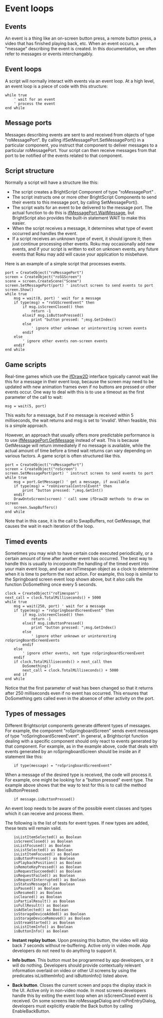 Event loops
===========

Events
------

An event is a thing like an on-screen button press, a remote button press, a video that has finished playing back, etc. When an event occurs, a "message" describing the event is created. In this documentation, we often refer to messages or events interchangably.

Event loops
-----------

A script will normally interact with events via an event loop. At a high level, an event loop is a piece of code with this structure:

    while true
        ' wait for an event
        ' process the event
    end while
    

Message ports
-------------

Messages describing events are sent to and received from objects of type "roMessagePort". By calling ifSetMessagePort.SetMessagePort() in a particular component, you instruct that component to deliver messages to a particular roMessagePort. Your script can then receive messages from that port to be notified of the events related to that component.

Script structure
----------------

Normally a script will have a structure like this:

*   The script creates a BrightScript Component of type "roMessagePort" .
*   The script instructs one or more other BrightScript Components to send their events to this message port, by calling SetMessagePort().
*   The script waits for an event to be delivered to the message port. The actual function to do this is [ifMessagePort.WaitMessage](/docs/references/brightscript/interfaces/ifmessageport.md), but BrightScript also provides the built-in statement WAIT to make this easier.
*   When the script receives a message, it determines what type of event occurred and handles the event.
*   If a script receives an unknown type of event, it should ignore it; then just continue processing other events. Roku may occasionally add new events, and if your script is written to exit on unknown events, any future events that Roku may add will cause your application to misbehave.

Here is an example of a simple script that processes events.

    port = CreateObject("roMessagePort")
    screen = CreateObject("roSGScreen")
    scene = screen.CreateScene("Scene")
    screen.SetMessagePort(port) ' instruct screen to send events to port
    screen.Show()
    while true
        msg = wait(0, port) ' wait for a message
        if type(msg) = "roSGScreenEvent" then
            if msg.isScreenClosed() then
                return -1
            elseif msg.isButtonPressed()
                print "button pressed: ";msg.GetIndex()
            else
                ' ignore other unknown or uninteresting screen events
            endif
        else
            ' ignore other events non-screen events
        endif
    end while
    

Game scripts
------------

Real-time games which use the [ifDraw2D](/docs/references/brightscript/interfaces/ifdraw2d.md) interface typically cannot wait like this for a message in their event loop, because the screen may need to be updated with new animation frames even if no buttons are pressed or other events occur. One way to deal with this is to use a timeout as the first parameter of the call to wait:

    msg = wait(5, port)
    

This waits for a message, but if no message is received within 5 milliseconds, the wait returns and msg is set to 'invalid'. When feasible, this is a simple approach.

However, an approach that usually offers more predictable performance is to use [ifMessagePort.GetMessage](/docs/references/brightscript/interfaces/ifmessageport.md) instead of wait. This is because GetMessage will return immediately if no message is available, while the actual amount of time before a timed wait returns can vary depending on various factors. A game script is often structured like this.

    port = CreateObject("roMessagePort")
    screen = CreateObject("roScreen")
    screen.SetMessagePort(port) ' instruct screen to send events to port
    while true
        msg = port.GetMessage() ' get a message, if available
        if type(msg) = "roUniversalControlEvent" then
            print "button pressed: ";msg.GetInt()
        endif
        DrawOntoScreen(screen) ' call some ifDraw2D methods to draw on screen
        screen.SwapBuffers()
    end while
    

Note that in this case, it is the call to SwapBuffers, not GetMessage, that causes the wait in each iteration of the loop.

Timed events
------------

Sometimes you may wish to have certain code executed periodically, or a certain amount of time after another event has occurred. The best way to handle this is usually to incorporate the handling of the timed event into your main event loop, and use an roTimespan object as a clock to determine when it is time to perform the next action. For example, this loop is similar to the Springboard screen event loop shown above, but it also calls the function DoSomething once every 5 seconds.

    clock = CreateObject("roTimespan")
    next_call = clock.TotalMilliseconds() + 5000
    while true
        msg = wait(250, port) ' wait for a message
        if type(msg) = "roSpringboardScreenEvent" then
            if msg.isScreenClosed() then
                return -1
            elseif msg.isButtonPressed()
                print "button pressed: ";msg.GetIndex()
            else
                ' ignore other unknown or uninteresting roSpringBoardScreenEvents
            endif
        else
            ' ignore other events, not type roSpringboardScreenEvent
        endif
        if clock.TotalMilliseconds() > next_call then
            DoSomething()
            next_call = clock.TotalMilliseconds() + 5000
        end if
    end while
    

Notice that the first parameter of wait has been changed so that it returns after 250 milliseconds even if no event has occurred. This ensures that DoSomething gets called even in the absence of other activity on the port.

Types of messages
-----------------

Different Brightscript components generate different types of messages. For example, the component "roSpringboardScreen" sends event messages of type "roSpringboardScreenEvent". In general, a Brightscript function dealing with a specific component should only react to events generated by that component. For example, as in the example above, code that deals with events generated by an roSpringboardScreen should be inside an if statement like this:

        if type(message) = "roSpringboardScreenEvent"
    

When a message of the desired type is received, the code will process it. For example, one might be looking for a "button pressed" event type. The example above shows that the way to test for this is to call the method isButtonPressed:

        if message.isButtonPressed()
    

An event loop needs to be aware of the possible event classes and types which it can receive and process them.

The following is the list of tests for event types. If new types are added, these tests will remain valid.

        isListItemSelected() as Boolean
        isScreenClosed() as Boolean
        isListFocused() as Boolean
        isListSelected() as Boolean
        isListItemFocused() as Boolean
        isButtonPressed() as Boolean
        isPlaybackPosition() as Boolean
        isRemoteKeyPressed() as Boolean
        isRequestSucceeded() as Boolean
        isRequestFailed() as Boolean
        isRequestInterrupted() as Boolean
        isStatusMessage() as Boolean
        isPaused() as Boolean
        isResumed() as Boolean
        isCleared() as Boolean
        isPartialResult() as Boolean
        isFullResult() as Boolean
        isAdSelected() as Boolean
        isStorageDeviceAdded() as Boolean
        isStorageDeviceRemoved() as Boolean
        isStreamStarted() as Boolean
        isListItemInfo() as Boolean
        isButtonInfo() as Boolean
    

*   **Instant replay button**. Upon pressing this button, the video will skip back 7 seconds without re-buffering. Active only in video mode. App developers do not need to do anything to support it.
    
*   **Info button**. This button must be programmed by app developers, or it will do nothing. Developers should provide contextually relevant information overlaid on video or other UI screens by using the predicates isListItemInfo() and isButtonInfo() listed above.
    
*   **Back button**. Closes the current screen and pops the display stack in the UI. Active only in non-video mode. In most screens developers handle this by exiting the event loop when an isScreenClosed event is received. On some screens like roMessageDialog and roPinEntryDialog, developers must explicitly enable the Back button by calling EnableBackButton.